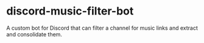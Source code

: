 # discord-music-filter-bot
A custom bot for Discord that can filter a channel for music links and extract and consolidate them.
